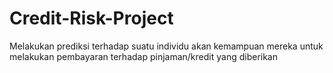 # Credit-Risk-Project
Melakukan prediksi terhadap suatu individu akan kemampuan mereka untuk melakukan pembayaran terhadap pinjaman/kredit yang diberikan
